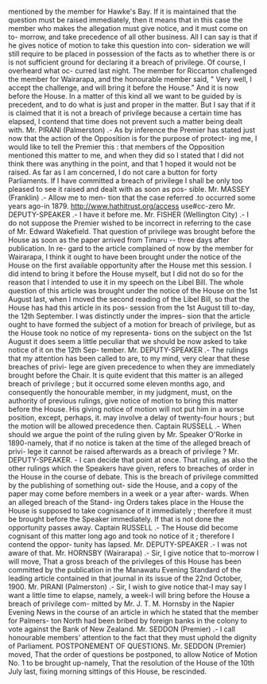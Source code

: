 mentioned by the member for Hawke's Bay. If it is maintained that the question must be raised immediately, then it means that in this case the member who makes the allegation must give notice, and it must come on to- morrow, and take precedence of all other business. All I can say is that if he gives notice of motion to take this question into con- sideration we will still require to be placed in possession of the facts as to whether there is or is not sufficient ground for declaring it a breach of privilege. Of course, I overheard what oc- curred last night. The member for Riccarton challenged the member for Wairarapa, and the honourable member said, " Very well, I accept the challenge, and will bring it before the House." And it is now before the House. In a matter of this kind all we want to be guided by is precedent, and to do what is just and proper in the matter. But I say that if it is claimed that it is not a breach of privilege because a certain time has elapsed, I contend that time does not prevent such a matter being dealt with. Mr. PIRANI (Palmerston) .- As by inference the Premier has stated just now that the action of the Opposition is for the purpose of protect- ing me, I would like to tell the Premier this : that members of the Opposition mentioned this matter to me, and when they did so I stated that I did not think there was anything in the point, and that 1 hoped it would not be raised. As far as I am concerned, I do not care a button for forty Parliaments. If I have committed a breach of privilege I shall be only too pleased to see it raised and dealt with as soon as pos- sible. Mr. MASSEY (Franklin) .- Allow me to men- tion that the case referred .to occurred some years ago-in 1879. http://www.hathitrust.org/access use#cc-zero Mr. DEPUTY-SPEAKER .- I have it before me. Mr. FISHER (Wellington City) .- I do not suppose the Premier wished to be incorrect in referring to the case of Mr. Edward Wakefield. That question of privilege was brought before the House as soon as the paper arrived from Timaru -- three days after publication. In re- gard to the article complained of now by the member for Wairarapa, I think it ought to have been brought under the notice of the House on the first available opportunity after the House met this session. I did intend to bring it before the House myself, but I did not do so for the reason that I intended to use it in my speech on the Libel Bill. The whole question of this article was brought under the notice of the House on the 1st August last, when I moved the second reading of the Libel Bill, so that the House has had this article in its pos- session from the 1st August till to-day, the 12th September. I was distinctly under the impres- sion that the article ought to have formed the subject of a motion for breach of privilege, but as the House took no notice of my representa- tions on the subject on the 1st August it does seem a little peculiar that we should be now asked to take notice of it on the 12th Sep- tember. Mr. DEPUTY-SPEAKER .- The rulings that my attention has been called to are, to my mind, very clear that these breaches of privi- lege are given precedence to when they are immediately brought before the Chair. It is quite evident that this matter is an alleged breach of privilege ; but it occurred some eleven months ago, and consequently the honourable member, in my judgment, must, on the authority of previous rulings, give notice of motion to bring this matter before the House. His giving notice of motion will not put him in a worse position, except, perhaps, it. may involve a delay of twenty-four hours ; but the motion will be allowed precedence then. Captain RUSSELL .- When should we argue the point of the ruling given by Mr. Speaker O'Rorke in 1890-namely, that if no notice is taken at the time of the alleged breach of privi- lege it cannot be raised afterwards as a breach of privilege ? Mr. DEPUTY-SPEAKER. - I can decide that point at once. That ruling, as also the other rulings which the Speakers have given, refers to breaches of order in the House in the course of debate. This is the breach of privilege committed by the publishing of something out- side the House, and a copy of the paper may come before members in a week or a year after- wards. When an alleged breach of the Stand- ing Orders takes place in the House the House is supposed to take cognisance of it immediately ; therefore it must be brought before the Speaker immediately. If that is not done the opportunity passes away. Captain RUSSELL .- The House did become cognisant of this matter long ago and took no notice of it ; therefore I contend the oppor- tunity has lapsed. Mr. DEPUTY-SPEAKER .- I was not aware of that. Mr. HORNSBY (Wairarapa) .- Sir, I give notice that to-morrow I will move, That a gross breach of the privileges of this House has been committed by the publication in the Manawatu Evening Standard of the leading article contained in that journal in its issue of the 22nd October, 1900. Mr. PIRANI (Palmerston) .- Sir, I wish to give notice that-I may say I want a little time to elapse, namely, a week-I will bring before the House a breach of privilege com- mitted by Mr. J. T. M. Hornsby in the Napier Evening News in the course of an article in which he stated that the member for Palmers- ton North had been bribed by foreign banks in the colony to vote against the Bank of New Zealand. Mr. SEDDON (Premier) .- I call honourable members' attention to the fact that they must uphold the dignity of Parliament. POSTPONEMENT OF QUESTIONS. Mr. SEDDON (Premier) moved, That the order of questions be postponed, to allow Notice of Motion No. 1 to be brought up-namely, That the resolution of the House of the 10th July last, fixing morning sittings of this House, be rescinded. 
